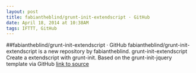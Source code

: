```yaml
---
layout: post
title: fabiantheblind/grunt-init-extendscript · GitHub
date: April 18, 2014 at 10:38AM
tags: IFTTT, GitHub
---
```

##fabiantheblind/grunt-init-extendscript · GitHub
fabiantheblind/grunt-init-extendscript is a new repository by fabiantheblind. grunt-init-extendscript Create a extendscript with grunt-init. Based on the grunt-init-jquery template via GitHub
[link to source](http://ift.tt/1f17loc) 

